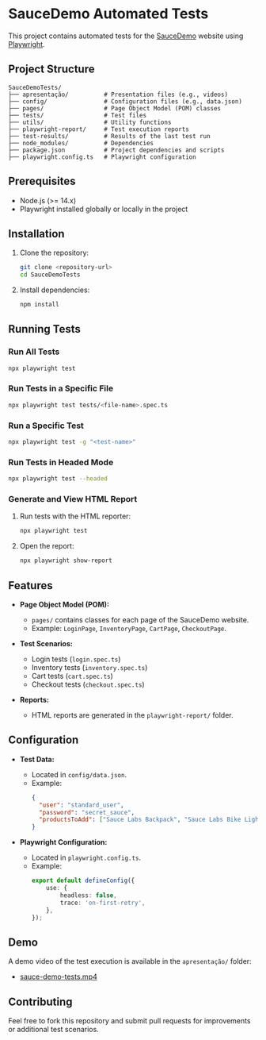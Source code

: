 # SauceDemo Automated Tests

This project contains automated tests for the [SauceDemo](https://www.saucedemo.com/) website using [Playwright](https://playwright.dev/).

## Project Structure

```
SauceDemoTests/
├── apresentação/          # Presentation files (e.g., videos)
├── config/                # Configuration files (e.g., data.json)
├── pages/                 # Page Object Model (POM) classes
├── tests/                 # Test files
├── utils/                 # Utility functions
├── playwright-report/     # Test execution reports
├── test-results/          # Results of the last test run
├── node_modules/          # Dependencies
├── package.json           # Project dependencies and scripts
├── playwright.config.ts   # Playwright configuration
```

## Prerequisites

- Node.js (>= 14.x)
- Playwright installed globally or locally in the project

## Installation

1. Clone the repository:
   ```bash
   git clone <repository-url>
   cd SauceDemoTests
   ```

2. Install dependencies:
   ```bash
   npm install
   ```

## Running Tests

### Run All Tests
```bash
npx playwright test
```

### Run Tests in a Specific File
```bash
npx playwright test tests/<file-name>.spec.ts
```

### Run a Specific Test
```bash
npx playwright test -g "<test-name>"
```

### Run Tests in Headed Mode
```bash
npx playwright test --headed
```

### Generate and View HTML Report
1. Run tests with the HTML reporter:
   ```bash
   npx playwright test
   ```
2. Open the report:
   ```bash
   npx playwright show-report
   ```

## Features

- **Page Object Model (POM):**
  - `pages/` contains classes for each page of the SauceDemo website.
  - Example: `LoginPage`, `InventoryPage`, `CartPage`, `CheckoutPage`.

- **Test Scenarios:**
  - Login tests (`login.spec.ts`)
  - Inventory tests (`inventory.spec.ts`)
  - Cart tests (`cart.spec.ts`)
  - Checkout tests (`checkout.spec.ts`)

- **Reports:**
  - HTML reports are generated in the `playwright-report/` folder.

## Configuration

- **Test Data:**
  - Located in `config/data.json`.
  - Example:
    ```json
    {
      "user": "standard_user",
      "password": "secret_sauce",
      "productsToAdd": ["Sauce Labs Backpack", "Sauce Labs Bike Light"]
    }
    ```

- **Playwright Configuration:**
  - Located in `playwright.config.ts`.
  - Example:
    ```typescript
    export default defineConfig({
        use: {
            headless: false,
            trace: 'on-first-retry',
        },
    });
    ```

## Demo

A demo video of the test execution is available in the `apresentação/` folder:
- [sauce-demo-tests.mp4](./apresentação/sauce-demo-tests.mp4)

## Contributing

Feel free to fork this repository and submit pull requests for improvements or additional test scenarios.
